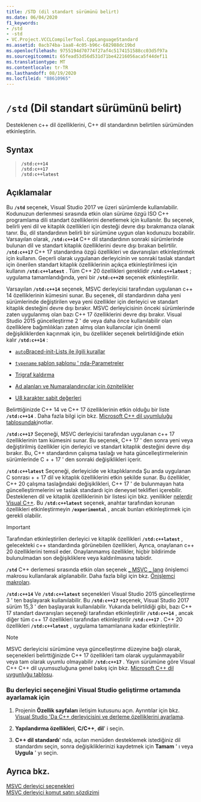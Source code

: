 ```yaml
---
title: /STD (dil standart sürümünü belirt)
ms.date: 06/04/2020
f1_keywords:
- /std
- -std
- VC.Project.VCCLCompilerTool.CppLanguageStandard
ms.assetid: 0acb74ba-1aa8-4c05-b96c-682988dc19bd
ms.openlocfilehash: 9755194d70774f27af4c5174151588cc03d5f97a
ms.sourcegitcommit: 65fead53d56d531d71be42216056aca5f44def11
ms.translationtype: MT
ms.contentlocale: tr-TR
ms.lasthandoff: 08/19/2020
ms.locfileid: "88610965"
---
```

# <a name="std-specify-language-standard-version"></a>`/std` (Dil standart sürümünü belirt)

Desteklenen c++ dil özelliklerini, C++ dil standardının belirtilen sürümünden etkinleştirin.

## <a name="syntax"></a>Syntax

> **`/std:c++14`**\
> **`/std:c++17`**\
> **`/std:c++latest`**

## <a name="remarks"></a>Açıklamalar

Bu **`/std`** seçenek, Visual Studio 2017 ve üzeri sürümlerde kullanılabilir. Kodunuzun derlenmesi sırasında etkin olan sürüme özgü ISO C++ programlama dili standart özelliklerini denetlemek için kullanılır. Bu seçenek, belirli yeni dil ve kitaplık özellikleri için desteği devre dışı bırakmanıza olanak tanır. Bu, dil standardının belirli bir sürümüne uygun olan kodunuzu bozabilir. Varsayılan olarak, **`/std:c++14`** C++ dil standardının sonraki sürümlerinde bulunan dil ve standart kitaplık özelliklerini devre dışı bırakan belirtilir. **`/std:c++17`** C++ 17 standardına özgü özellikleri ve davranışları etkinleştirmek için kullanın. Geçerli olarak uygulanan derleyicinin ve sonraki taslak standart için önerilen standart kitaplık özelliklerinin açıkça etkinleştirilmesi için kullanın **`/std:c++latest`** . Tüm C++ 20 özellikleri gereklidir **`/std:c++latest`** ; uygulama tamamlandığında, yeni bir **`/std:c++20`** seçenek etkinleştirilir.

Varsayılan **`/std:c++14`** seçenek, MSVC derleyicisi tarafından uygulanan c++ 14 özelliklerinin kümesini sunar. Bu seçenek, dil standardının daha yeni sürümlerinde değiştirilen veya yeni özellikler için derleyici ve standart kitaplık desteğini devre dışı bırakır. MSVC derleyicisinin önceki sürümlerinde zaten uygulanmış olan bazı C++ 17 özelliklerini devre dışı bırakır. Visual Studio 2015 güncelleştirme 2 ' de veya daha önce kullanılabilir olan özelliklere bağımlılıkları zaten almış olan kullanıcılar için önemli değişikliklerden kaçınmak için, bu özellikler seçenek belirtildiğinde etkin kalır **`/std:c++14`** :

- [`auto`Braced-init-Lists ile ilgili kurallar](https://wg21.link/n3922)

- [`typename` şablon şablonu ' nda-Parametreler](https://wg21.link/n4051)

- [Trigraf kaldırma](https://wg21.link/n4086)

- [Ad alanları ve Numaralandırıcılar için öznitelikler](https://wg21.link/n4266)

- [U8 karakter sabit değerleri](https://wg21.link/n4267)

Belirttiğinizde C++ 14 ve C++ 17 özelliklerinin etkin olduğu bir liste **`/std:c++14`** . Daha fazla bilgi için bkz. [Microsoft C++ dil uyumluluğu tablosundaki](../../overview/visual-cpp-language-conformance.md)notlar.

**`/std:c++17`** Seçeneği, MSVC derleyicisi tarafından uygulanan c++ 17 özelliklerinin tam kümesini sunar. Bu seçenek, C++ 17 ' den sonra yeni veya değiştirilmiş özellikler için derleyici ve standart kitaplık desteğini devre dışı bırakır. Bu, C++ standardının çalışma taslağı ve hata güncelleştirmelerinin sürümlerinde C + + 17 ' den sonraki değişiklikleri içerir.

**`/std:c++latest`** Seçeneği, derleyicide ve kitaplıklarında Şu anda uygulanan C sonrası + + 17 dil ve kitaplık özelliklerini etkin şekilde sunar. Bu özellikler, C++ 20 çalışma taslağındaki değişiklikleri, C++ 17 ' de bulunmayan hata güncelleştirmelerini ve taslak standardı için deneysel teklifleri içerebilir. Desteklenen dil ve kitaplık özelliklerinin bir listesi için bkz. yenilikler [nelerdir Visual C++](../../overview/what-s-new-for-visual-cpp-in-visual-studio.md). Bu **`/std:c++latest`** seçenek, anahtar tarafından korunan özellikleri etkinleştirmeyin **`/experimental`** , ancak bunları etkinleştirmek için gerekli olabilir.

> [!IMPORTANT]
> Tarafından etkinleştirilen derleyici ve kitaplık özellikleri **`/std:c++latest`** , gelecekteki c++ standardında görünebilen özellikleri, Ayrıca, onaylanan c++ 20 özelliklerini temsil eder. Onaylanmamış özellikler, hiçbir bildirimde bulunulmadan son değişikliklere veya kaldırılmasına tabidir.

**`/std`** C++ derlemesi sırasında etkin olan seçenek [ \_ MSVC \_ lang](../../preprocessor/predefined-macros.md) önişlemci makrosu kullanılarak algılanabilir. Daha fazla bilgi için bkz. [Önişlemci makroları](../../preprocessor/predefined-macros.md).

**`/std:c++14`** Ve **`/std:c++latest`** seçenekleri Visual Studio 2015 güncelleştirme 3 ' ten başlayarak kullanılabilir. Bu **`/std:c++17`** seçenek, Visual Studio 2017 sürüm 15,3 ' den başlayarak kullanılabilir. Yukarıda belirtildiği gibi, bazı C++ 17 standart davranışları seçeneği tarafından etkinleştirilir **`/std:c++14`** , ancak diğer tüm c++ 17 özellikleri tarafından etkinleştirilir **`/std:c++17`** . C++ 20 özellikleri **`/std:c++latest`** , uygulama tamamlanana kadar etkinleştirilir.

> [!NOTE]
> MSVC derleyicisi sürümüne veya güncelleştirme düzeyine bağlı olarak, seçenekleri belirttiğinizde C++ 17 özellikleri tam olarak uygulanmayabilir veya tam olarak uyumlu olmayabilir **`/std:c++17`** . Yayın sürümüne göre Visual C++ C++ dil uyumsuzluğuna genel bakış için bkz. [Microsoft C++ dil uygunluğu tablosu](../../overview/visual-cpp-language-conformance.md).

### <a name="to-set-this-compiler-option-in-the-visual-studio-development-environment"></a>Bu derleyici seçeneğini Visual Studio geliştirme ortamında ayarlamak için

1. Projenin **Özellik sayfaları** iletişim kutusunu açın. Ayrıntılar için bkz. [Visual Studio 'Da C++ derleyicisini ve derleme özelliklerini ayarlama](../working-with-project-properties.md).

1. **Yapılandırma özellikleri**, **C/C++**, **dil**' i seçin.

1. **C++ dil standardı**' nda, açılan menüden desteklemek istediğiniz dil standardını seçin, sonra değişikliklerinizi kaydetmek için **Tamam** ' ı veya **Uygula** ' yı seçin.

## <a name="see-also"></a>Ayrıca bkz.

[MSVC derleyici seçenekleri](compiler-options.md)<br/>
[MSVC derleyici komut satırı sözdizimi](compiler-command-line-syntax.md)
